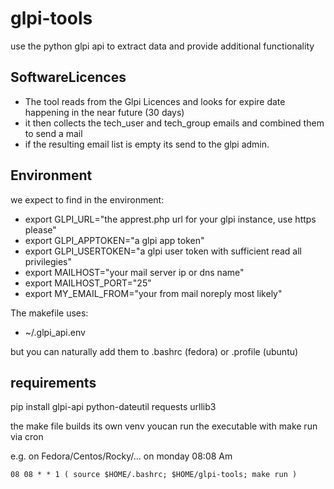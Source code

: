 # glpi-tools
use the python glpi api to extract data and provide additional functionality

## SoftwareLicences

 - The tool reads from the Glpi Licences and looks for expire date happening in the near future (30 days)
 - it then collects the tech_user and tech_group emails and combined them to send a mail
 - if the resulting email list is empty its send to the glpi admin.

## Environment

we expect to find in the environment:

 - export GLPI_URL="the apprest.php url for your glpi instance, use https please"
 - export GLPI_APPTOKEN="a glpi app token"
 - export GLPI_USERTOKEN="a glpi user token with sufficient read all privilegies"
 - export MAILHOST="your mail server ip or dns name"
 - export MAILHOST_PORT="25"
 - export MY_EMAIL_FROM="your from mail noreply most likely"

The makefile uses:

  - ~/.glpi_api.env

but you can naturally add them to .bashrc (fedora) or .profile (ubuntu)

## requirements

pip install glpi-api python-dateutil requests urllib3

the make file builds its own venv
youcan run the executable with make run via cron

e.g. on Fedora/Centos/Rocky/...
on monday 08:08 Am

    08 08 * * 1 ( source $HOME/.bashrc; $HOME/glpi-tools; make run )
